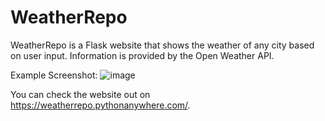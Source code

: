 # WeatherRepo

WeatherRepo is a Flask website that shows the weather of any city based on user input. Information is provided by the Open Weather API.

Example Screenshot:
![image](https://github.com/DavidDuongCS/weatherrepo/assets/68204332/8c7dc780-149d-4355-b8f0-ca77987a6722)

You can check the website out on https://weatherrepo.pythonanywhere.com/.
